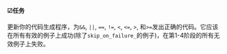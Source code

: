 #### ☑任务

更新你的代码生成程序，为`&&`, `||`, `==`, `!=`, `<`, `<=`, `>`, 和`>=`发出正确的代码。它应该在所有有效的例子上成功(除了`skip_on_failure_`的例子)，在第1-4阶段的所有无效例子上失败。